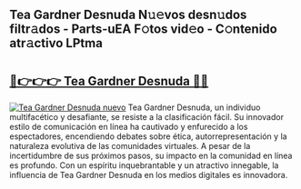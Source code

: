 ## Tea Gardner Desnuda N𝚞𝚎vos desn𝚞dos filtr𝚊dos - Parts-uEA F𝚘tos vid𝚎o - C𝚘ntenido atr𝚊ctivo LPtma

# <h2><a href="http://mb0i2w.tromn.icu/?c=Tea+Gardner+Desnuda">🔗👉👉👉 Tea Gardner Desnuda 🔗🔗</a></h2>

[![Tea Gardner Desnuda nuevo](https://i.imgur.com/pEAQMta.gif)](http://mb0i2w.tromn.icu/?c=Tea+Gardner+Desnuda)
Tea Gardner Desnuda, un individuo multifacético y desafiante, se resiste a la clasificación fácil. Su innovador estilo de comunicación en línea ha cautivado y enfurecido a los espectadores, encendiendo debates sobre ética, autorrepresentación y la naturaleza evolutiva de las comunidades virtuales. A pesar de la incertidumbre de sus próximos pasos, su impacto en la comunidad en línea es profundo. Con un espíritu inquebrantable y un atractivo innegable, la influencia de Tea Gardner Desnuda en los medios digitales es innovadora.
